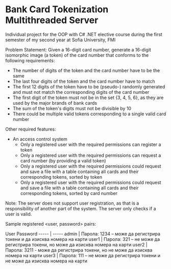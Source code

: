 # Bank Card Tokenization Multithreaded Server

Individual project for the OOP with C# .NET elective course during the first semester of my second year at Sofia University, FMI

Problem Statement: Given a 16-digit card number, generate a 16-digit isomorphic image (a token) of the card number that conforms to the following requirements: 
* The number of digits of the token and the card number have to be the same
* The last four digits of the token and the card number have to match
* The first 12 digits of the token have to be (pseudo-) randomly generated and must not match the corresponding digits of the card number
* The first digit of the token must not be in the set {3, 4, 5, 6}, as they are used by the major brands of bank cards
* The sum of the token's digits must not be divisible by 10
* There could be multiple valid tokens corresponding to a single valid card number

Other required features: 
* An access control system
  * Only a registered user with the required permissions can register a token
  * Only a registered user with the required permissions can request a card number (by providing a valid token)
  * Only a registered user with the required permissions could request and save a file with a table containing all cards and their corresponding tokens, sorted by token
  * Only a registered user with the required permissions could request and save a file with a table containing all cards and their corresponding tokens, sorted by card number

Note: The server does not support user registration, as that is a responsibility of another part of the system. The server only checks if a user is valid.

Sample registered <user, password> pairs:

User  Password
----- | -----
admin | Парола: 1234 – може да регистрира токени и да изисква номера на карти
user1 | Парола: 321 – не може да регистрира токени, но може да изисква номера на карти
user2 | Парола: 3211 - може да регистрира токени, но не може да изисква номера на карти
user3 | Парола: 111 – не може да регистрира токени и не може да изисква номера на карти
